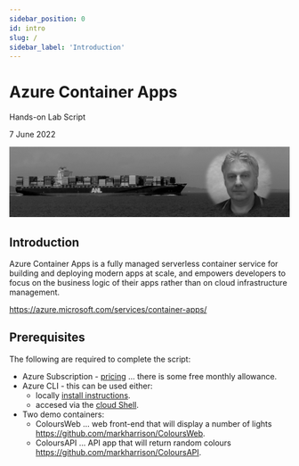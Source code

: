 ```yaml
---
sidebar_position: 0
id: intro
slug: /
sidebar_label: 'Introduction'
---
```


# Azure Container Apps

Hands-on Lab Script

7 June 2022

![](images/01-introduction.png)

## Introduction

Azure Container Apps is a fully managed serverless container service for building and deploying modern apps at scale, and empowers developers to focus on the business logic of their apps rather than on cloud infrastructure management.

<https://azure.microsoft.com/services/container-apps/>

## Prerequisites 

The following are required to complete the script:

- Azure Subscription -  [pricing](https://azure.microsoft.com/pricing/details/container-apps/) ... there is some free monthly allowance.
- Azure CLI - this can be used either:
  - locally [install instructions](https://docs.microsoft.com/cli/azure/install-azure-cli).
  - accesed via the [cloud Shell](https://shell.azure.com).
- Two demo containers:
  - ColoursWeb ... web front-end that will display a number of lights <https://github.com/markharrison/ColoursWeb>.
  - ColoursAPI ... API app that will return random colours <https://github.com/markharrison/ColoursAPI>.